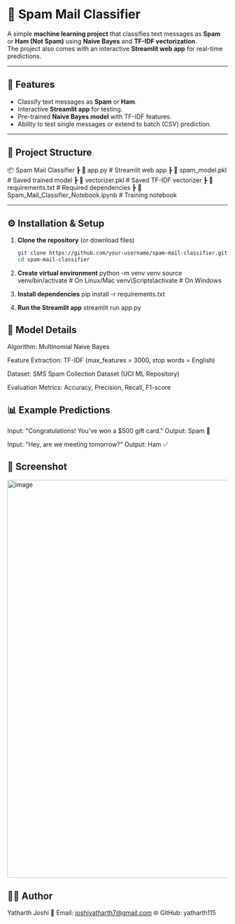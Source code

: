 
# 📩 Spam Mail Classifier

A simple **machine learning project** that classifies text messages as **Spam** or **Ham (Not Spam)** using **Naive Bayes** and **TF-IDF vectorization**.  
The project also comes with an interactive **Streamlit web app** for real-time predictions.

---

## 🚀 Features
- Classify text messages as **Spam** or **Ham**.
- Interactive **Streamlit app** for testing.
- Pre-trained **Naive Bayes model** with TF-IDF features.
- Ability to test single messages or extend to batch (CSV) prediction.

---

## 📂 Project Structure
📦 Spam Mail Classifier
┣ 📜 app.py # Streamlit web app
┣ 📜 spam_model.pkl # Saved trained model
┣ 📜 vectorizer.pkl # Saved TF-IDF vectorizer
┣ 📜 requirements.txt # Required dependencies
┣ 📜 Spam_Mail_Classifier_Notebook.ipynb # Training notebook


---

## ⚙️ Installation & Setup

1. **Clone the repository** (or download files)
   ```bash
   git clone https://github.com/your-username/spam-mail-classifier.git
   cd spam-mail-classifier

2. **Create virtual environment** 
python -m venv venv
source venv/bin/activate   # On Linux/Mac
venv\Scripts\activate      # On Windows

3. **Install dependencies**
   pip install -r requirements.txt

4. **Run the Streamlit app**
   streamlit run app.py

## 🧠 Model Details
Algorithm: Multinomial Naive Bayes

Feature Extraction: TF-IDF (max_features = 3000, stop words = English)

Dataset: SMS Spam Collection Dataset (UCI ML Repository)

Evaluation Metrics: Accuracy, Precision, Recall, F1-score

## 📊 Example Predictions
Input: "Congratulations! You've won a $500 gift card."
Output: Spam 🚨

Input: "Hey, are we meeting tomorrow?"
Output: Ham ✅

## 📸 Screenshot
<img width="1919" height="908" alt="image" src="https://github.com/user-attachments/assets/374d9f2a-6dd4-4ebb-b44b-1d4e6ce31446" />

## 👨‍💻 Author
Yatharth Joshi
📧 Email: joshiyatharth7@gmail.com
🌐 GitHub: yatharth115





